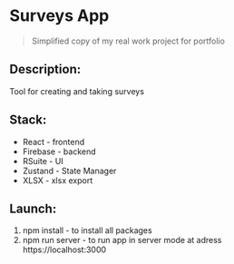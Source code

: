 # Surveys App

> Simplified copy of my real work project for portfolio

## Description:

Tool for creating and taking surveys

## Stack:

-   React - frontend
-   Firebase - backend
-   RSuite - UI
-   Zustand - State Manager
-   XLSX - xlsx export

## Launch:

1. npm install - to install all packages
2. npm run server - to run app in server mode at adress https://localhost:3000
